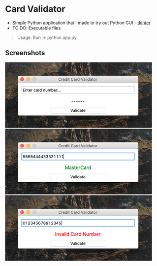 # Card Validator
- Simple Python application that I made to try out Python GUI - [tkinter](https://docs.python.org/3/library/tkinter.html)
- TO DO: Executable files
> Usage: Run -> python app.py

## Screenshots

![Screenshot_1](screenshots/screenshot_1.png)
![Screenshot_2](screenshots/screenshot_2.png)
![Screenshot_3](screenshots/screenshot_3.png)